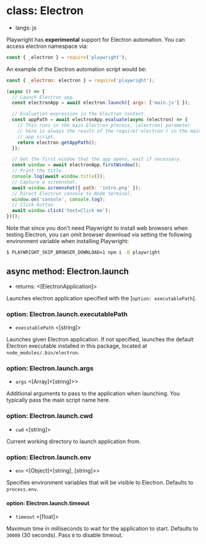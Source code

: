 # class: Electron
* langs: js

Playwright has **experimental** support for Electron automation. You can access electron namespace via:

```js
const { _electron } = require('playwright');
```

An example of the Electron automation script would be:

```js
const { _electron: electron } = require('playwright');

(async () => {
  // Launch Electron app.
  const electronApp = await electron.launch({ args: ['main.js'] });

  // Evaluation expression in the Electron context.
  const appPath = await electronApp.evaluate(async (electron) => {
    // This runs in the main Electron process, |electron| parameter
    // here is always the result of the require('electron') in the main
    // app script.
    return electron.getAppPath();
  });

  // Get the first window that the app opens, wait if necessary.
  const window = await electronApp.firstWindow();
  // Print the title.
  console.log(await window.title());
  // Capture a screenshot.
  await window.screenshot({ path: 'intro.png' });
  // Direct Electron console to Node terminal.
  window.on('console', console.log);
  // Click button.
  await window.click('text=Click me');
})();
```

Note that since you don't need Playwright to install web browsers when testing Electron, you can omit browser download via setting the following environment variable when installing Playwright:

```sh js
$ PLAYWRIGHT_SKIP_BROWSER_DOWNLOAD=1 npm i -D playwright
```

## async method: Electron.launch
- returns: <[ElectronApplication]>

Launches electron application specified with the [`option: executablePath`].

### option: Electron.launch.executablePath
- `executablePath` <[string]>

Launches given Electron application. If not specified, launches the default Electron
executable installed in this package, located at `node_modules/.bin/electron`.

### option: Electron.launch.args
- `args` <[Array]<[string]>>

Additional arguments to pass to the application when launching. You typically pass the main
script name here.

### option: Electron.launch.cwd
- `cwd` <[string]>

Current working directory to launch application from.

### option: Electron.launch.env
- `env` <[Object]<[string], [string]>>

Specifies environment variables that will be visible to Electron. Defaults to `process.env`.

#### option: Electron.launch.timeout
- `timeout` <[float]>

Maximum time in milliseconds to wait for the application to start. Defaults to `30000` (30 seconds). Pass `0` to disable timeout.
